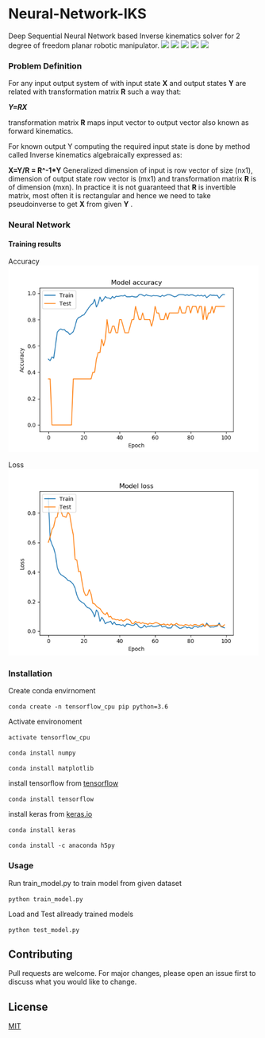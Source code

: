 # Neural-Network-IKS
Deep Sequential Neural Network based Inverse kinematics solver for 2 degree of freedom planar robotic manipulator. 
![](https://img.shields.io/github/stars/siddharthdeore/Neural-Network-IKS.svg) ![](https://img.shields.io/github/forks/siddharthdeore/Neural-Network-IKS.svg) ![](https://img.shields.io/github/tag/siddharthdeore/Neural-Network-IKS.svg) ![](https://img.shields.io/github/release/siddharthdeore/Neural-Network-IKS.svg) ![](https://img.shields.io/github/issues/siddharthdeore/Neural-Network-IKS.svg)

### Problem Definition

For any input output system of with input state **X** and output states **Y** are related with transformation matrix **R** such a way that:

***Y=RX*** 

transformation matrix **R** maps input vector to output vector also known as forward kinematics.

For known output Y computing the required input state is done by method called Inverse kinematics algebraically expressed as:

**X=Y/R = R^-1\*Y** 
Generalized dimension of input is row vector of size (nx1), dimension of output state row vector is (mx1) and transformation matrix **R** is of dimension (mxn). In practice it is not guaranteed that **R** is invertible matrix, most often it is rectangular and hence we need to take pseudoinverse to get **X** from given **Y** .

### Neural Network
#### Training results

Accuracy
![acc](/fig/acc.png)

Loss
![loss](/fig/loss.png)

### Installation
Create conda envirnoment

```conda create -n tensorflow_cpu pip python=3.6```

Activate environoment

```activate tensorflow_cpu```

```conda install numpy```

```conda install matplotlib```

install tensorflow from [tensorflow](https://www.tensorflow.org/install)

```conda install tensorflow```

install keras from [keras.io](https://keras.io/#installation)

```conda install keras```

```conda install -c anaconda h5py ```


### Usage
Run train_model.py to train model from given dataset

```python train_model.py```

Load and Test allready trained models

```python test_model.py```

## Contributing
Pull requests are welcome. For major changes, please open an issue first to discuss what you would like to change.
## License
[MIT](https://choosealicense.com/licenses/mit/)
